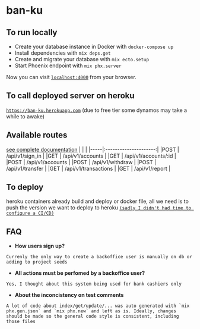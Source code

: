 # ban-ku

## To run locally
  * Create your database instance in Docker with `docker-compose up`
  * Install dependencies with `mix deps.get`
  * Create and migrate your database with `mix ecto.setup`
  * Start Phoenix endpoint with `mix phx.server`

Now you can visit [`localhost:4000`](http://localhost:4000) from your browser.

## To call deployed server on heroku
[`https://ban-ku.herokuapp.com`](https://ban-ku.herokuapp.com)
(due to free tier some dynamos may take a while to awake)

## Available routes
[see complete documentation](routes.md)
|     |                       |
|-----|:---------------------:|
|POST | /api/v1/sign_in       |
|GET  | /api/v1/accounts      |
|GET  | /api/v1/accounts/:id  |
|POST | /api/v1/accounts      |
|POST | /api/v1/withdraw      |
|POST | /api/v1/transfer      |
|GET  | /api/v1/transactions  |
|GET  | /api/v1/report        |

## To deploy
heroku containers already build and deploy or docker file, all we need is to push the version we want to deploy to heroku
[`(sadly I didn't had time to configure a CI/CD)`](https://i.gifer.com/jR.gif)

## FAQ
* **How users sign up?**
```
Currenly the only way to create a backoffice user is manually on db or adding to project seeds
```
* **All actions must be perfomed by a backoffice user?**
```
Yes, I thought about this system being used for bank cashiers only
```
* **About the inconcistency on test comments**
```
A lot of code about index/get/update/... was auto generated with `mix phx.gen.json` and `mix phx.new` and left as is. Ideally, changes should be made so the general code style is consistent, including those files
```
